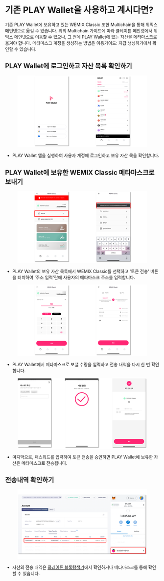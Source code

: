 # 기존 PLAY Wallet을 사용하고 계시다면?

기존 PLAY Wallet에 보유하고 있는 WEMIX Classic 또한 Multichain을 통해 위믹스 메인넷으로 옮길 수 있습니다. 위의 Multichain 가이드에 따라 클레이튼 메인넷에서 위믹스 메인넷으로 이동할 수 있으나, 그 전에 PLAY Wallet에 있는 자산을 메타마스크로 옮겨야 합니다. 메타마스크 계정을 생성하는 방법은 이용가이드: 지갑 생성하기에서 확인할 수 있습니다.

## PLAY Wallet에 로그인하고 자산 목록 확인하기

<figure><img src="../../.gitbook/assets/bridge_guide_23.png" alt=""><figcaption></figcaption></figure>

* PLAY Wallet 앱을 실행하여 사용자 계정에 로그인하고 보유 자산 목을 확인합니다.

## PLAY Wallet에 보유한 WEMIX Classic 메타마스크로 보내기

<figure><img src="../../.gitbook/assets/bridge_guide_24.png" alt=""><figcaption></figcaption></figure>

* PLAY Wallet의 보유 자산 목록에서 WEMIX Classic를 선택하고 '토큰 전송' 버튼을 터치하여 '주소 입력'란에 사용자의 메타마스크 주소를 입력합니다.

<figure><img src="../../.gitbook/assets/bridge_guide_25.png" alt=""><figcaption></figcaption></figure>

* PLAY Wallet에서 메타마스크로 보낼 수량을 입력하고 전송 내역을 다시 한 번 확인합니다.

<figure><img src="../../.gitbook/assets/bridge_guide_26.png" alt=""><figcaption></figcaption></figure>

* 마지막으로, 패스워드를 입력하여 토큰 전송을 승인하면 PLAY Wallet에 보유한 자산은 메타마스크로 전송됩니다.

## 전송내역 확인하기

<figure><img src="../../.gitbook/assets/bridge_guide_27.png" alt=""><figcaption></figcaption></figure>

* 자산의 전송 내역은 [클레이튼 블록탐색기](https://scope.klaytn.com/)에서 확인하거나 메타마스크를 통해 확인할 수 있습니다.
